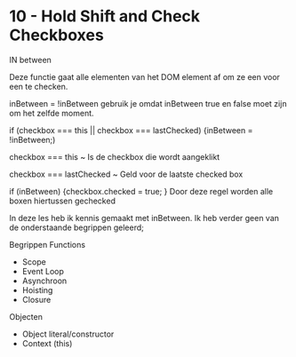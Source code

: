 # 10 - Hold Shift and Check Checkboxes

IN between 

Deze functie gaat alle elementen van het DOM element af om ze een voor een te checken.

inBetween = !inBetween 
gebruik je omdat inBetween true en false moet zijn om het zelfde moment.

if (checkbox === this || checkbox === lastChecked) {inBetween = !inBetween;)

checkbox === this ~ Is de checkbox die wordt aangeklikt

checkbox === lastChecked ~ Geld voor de laatste checked box 

if (inBetween) {checkbox.checked = true; }
Door deze regel worden alle boxen hiertussen gechecked

In deze les heb ik kennis gemaakt met inBetween. Ik heb verder geen van de onderstaande begrippen geleerd;

Begrippen
Functions
-	Scope
-	Event Loop
-	Asynchroon
-	Hoisting
-	Closure

Objecten
-	Object literal/constructor
-	Context (this)